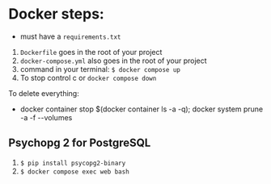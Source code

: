 # Docker steps:

- must have a `requirements.txt`

1. `Dockerfile` goes in the root of your project
2. `docker-compose.yml` also goes in the root of your project
3. command in your terminal: `$ docker compose up`
4. To stop control c or `docker compose down`

To delete everything:
- docker container stop $(docker container ls -a -q); docker system prune -a -f --volumes

##  Psychopg 2 for PostgreSQL
1. `$ pip install psycopg2-binary`
2. `$ docker compose exec web bash`
